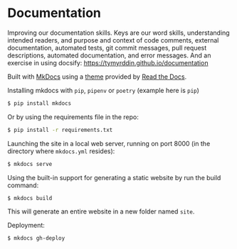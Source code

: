 # Documentation

Improving our documentation skills. Keys are our word skills, understanding intended readers, and purpose and context of code comments, external 
documentation, automated tests, git commit messages, pull request descriptions, automated documentation, and error 
messages. And an exercise in using docsify: https://tymyrddin.github.io/documentation

Built with [MkDocs](https://www.mkdocs.org/) using a [theme](https://github.com/readthedocs/sphinx_rtd_theme) provided 
by [Read the Docs](https://readthedocs.org/). 

Installing mkdocs with `pip`, `pipenv` or `poetry` (example here is `pip`)
```bash
$ pip install mkdocs
```
Or by using the requirements file in the repo:
```bash
$ pip install -r requirements.txt
```
Launching the site in a local web server, running on port 8000 (in the directory where `mkdocs.yml` resides):
```bash
$ mkdocs serve
```
Using the built-in support for generating a static website by run the build command:
```bash
$ mkdocs build
```
This will generate an entire website in a new folder named `site`.

Deployment:
```bash
$ mkdocs gh-deploy
```
